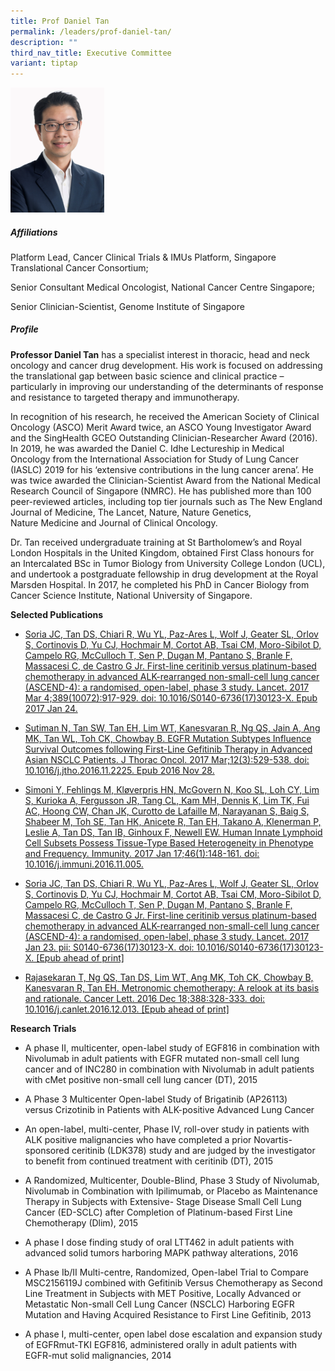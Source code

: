 ```yaml
---
title: Prof Daniel Tan
permalink: /leaders/prof-daniel-tan/
description: ""
third_nav_title: Executive Committee
variant: tiptap
---
```

<div class="isomer-image-wrapper">
<img style="width:150px" height="auto" width="100%" src="/images/Leaders/daniel-tan-shao-weng.png">
</div>
<h5>Affiliations</h5>
<p>Platform Lead, Cancer Clinical Trials &amp; IMUs Platform, Singapore Translational
Cancer Consortium;&nbsp;</p>
<p>Senior Consultant Medical Oncologist, National Cancer Centre Singapore;&nbsp;</p>
<p>Senior Clinician-Scientist, Genome Institute of Singapore&nbsp;</p>
<h5>Profile &nbsp;</h5>
<p><strong>Professor Daniel Tan</strong> has a specialist interest in thoracic,
head and neck oncology and cancer drug development. His work is focused
on addressing the translational gap between basic science and clinical
practice – particularly in improving our understanding of the determinants
of response and resistance to targeted therapy and immunotherapy.&nbsp;</p>
<p>In recognition of his research, he received the American Society of Clinical
Oncology (ASCO) Merit Award twice, an ASCO Young Investigator Award and
the&nbsp;SingHealth&nbsp;GCEO Outstanding Clinician-Researcher Award (2016).
In 2019, he was awarded the Daniel C.&nbsp;Idhe&nbsp;Lectureship in Medical
Oncology from the International Association for Study of Lung Cancer (IASLC)
2019 for his ‘extensive contributions in the lung cancer arena’. He was
twice awarded the Clinician-Scientist Award from the National Medical Research
Council of Singapore (NMRC). He has published more than 100 peer-reviewed
articles, including top tier journals such as The New England Journal of
Medicine, The Lancet, Nature, Nature Genetics, Nature&nbsp;Medicine&nbsp;and
Journal of Clinical Oncology.&nbsp;</p>
<p>Dr.&nbsp;Tan received undergraduate training at St Bartholomew’s and Royal
London Hospitals in the United Kingdom, obtained First Class honours for
an Intercalated BSc in&nbsp;Tumor&nbsp;Biology from University College
London (UCL), and undertook a postgraduate fellowship in drug development
at the Royal Marsden Hospital. In 2017, he completed his PhD in Cancer
Biology from Cancer Science Institute, National University of Singapore.&nbsp;</p>
<p><strong>Selected Publications</strong>&nbsp;</p>
<ul data-tight="true" class="tight">
<li>
<p><a href="https://www.thelancet.com/journals/lancet/article/PIIS0140-6736(17)30123-X/fulltext" rel="noopener noreferrer nofollow" target="_blank">Soria JC,&nbsp;Tan DS, Chiari R, Wu YL, Paz-Ares L, Wolf J, Geater SL, Orlov S, Cortinovis D, Yu CJ, Hochmair M, Cortot AB, Tsai CM, Moro-Sibilot D, Campelo RG, McCulloch T, Sen P, Dugan M, Pantano S, Branle F, Massacesi C, de Castro G Jr. First-line ceritinib versus platinum-based chemotherapy in advanced ALK-rearranged non-small-cell lung cancer (ASCEND-4): a randomised, open-label, phase 3 study. Lancet. 2017 Mar 4;389(10072):917-929. doi: 10.1016/S0140-6736(17)30123-X. Epub 2017 Jan 24.</a>&nbsp;&nbsp;</p>
</li>
<li>
<p><a href="https://pubmed.ncbi.nlm.nih.gov/27908825/" rel="noopener noreferrer nofollow" target="_blank">Sutiman N,&nbsp;Tan SW, Tan EH, Lim WT, Kanesvaran R, Ng QS, Jain A, Ang MK, Tan WL, Toh CK, Chowbay B. EGFR Mutation Subtypes Influence Survival Outcomes following First-Line Gefitinib Therapy in Advanced Asian NSCLC Patients. J Thorac Oncol. 2017 Mar;12(3):529-538. doi: 10.1016/j.jtho.2016.11.2225. Epub 2016 Nov 28.</a>&nbsp;&nbsp;</p>
</li>
<li>
<p><a href="https://pubmed.ncbi.nlm.nih.gov/27986455/" rel="noopener noreferrer nofollow" target="_blank">Simoni Y, Fehlings M, Kløverpris HN, McGovern N, Koo SL, Loh CY, Lim S, Kurioka A, Fergusson JR, Tang CL, Kam MH, Dennis K, Lim TK, Fui AC, Hoong CW, Chan JK, Curotto de Lafaille M, Narayanan S, Baig S, Shabeer M, Toh SE, Tan HK, Anicete R, Tan EH, Takano A, Klenerman P, Leslie A,&nbsp;Tan DS, Tan IB, Ginhoux F, Newell EW. Human Innate Lymphoid Cell Subsets Possess Tissue-Type Based Heterogeneity in Phenotype and Frequency. Immunity. 2017 Jan 17;46(1):148-161. doi: 10.1016/j.immuni.2016.11.005.</a>&nbsp;&nbsp;</p>
</li>
<li>
<p><a href="https://www.thelancet.com/journals/lancet/article/PIIS0140-6736(17)30123-X/fulltext" rel="noopener noreferrer nofollow" target="_blank">Soria JC,&nbsp;Tan DS, Chiari R, Wu YL, Paz-Ares L, Wolf J, Geater SL, Orlov S, Cortinovis D, Yu CJ, Hochmair M, Cortot AB, Tsai CM, Moro-Sibilot D, Campelo RG, McCulloch T, Sen P, Dugan M, Pantano S, Branle F, Massacesi C, de Castro G Jr. First-line ceritinib versus platinum-based chemotherapy in advanced ALK-rearranged non-small-cell lung cancer (ASCEND-4): a randomised, open-label, phase 3 study. Lancet. 2017 Jan 23. pii: S0140-6736(17)30123-X. doi: 10.1016/S0140-6736(17)30123-X. [Epub ahead of print]</a>&nbsp;&nbsp;</p>
</li>
<li>
<p><a href="https://pubmed.ncbi.nlm.nih.gov/28003122/" rel="noopener noreferrer nofollow" target="_blank">Rajasekaran T, Ng QS,&nbsp;Tan DS, Lim WT, Ang MK, Toh CK, Chowbay B, Kanesvaran R, Tan EH. Metronomic chemotherapy: A relook at its basis and rationale. Cancer Lett. 2016 Dec 18;388:328-333. doi: 10.1016/j.canlet.2016.12.013. [Epub ahead of print]</a>&nbsp;</p>
</li>
</ul>
<p><strong>Research Trials</strong>&nbsp;</p>
<ul data-tight="true" class="tight">
<li>
<p>A phase II,&nbsp;multicenter, open-label study of EGF816 in combination
with Nivolumab in adult patients with EGFR mutated non-small cell lung
cancer and of INC280 in combination with Nivolumab in adult patients with&nbsp;cMet&nbsp;positive
non-small cell lung cancer (DT), 2015&nbsp;&nbsp;</p>
</li>
<li>
<p>A Phase 3&nbsp;Multicenter&nbsp;Open-label Study of&nbsp;Brigatinib&nbsp;(AP26113)
versus&nbsp;Crizotinib&nbsp;in Patients with ALK-positive Advanced Lung
Cancer&nbsp;&nbsp;</p>
</li>
<li>
<p>An open-label, multi-center, Phase IV, roll-over study in patients with
ALK positive malignancies who have completed a prior Novartis-sponsored&nbsp;ceritinib&nbsp;(LDK378)
study and are judged by the investigator to&nbsp;benefit&nbsp;from continued
treatment with&nbsp;ceritinib&nbsp;(DT), 2015&nbsp;&nbsp;</p>
</li>
<li>
<p>A Randomized,&nbsp;Multicenter, Double-Blind, Phase 3 Study of Nivolumab,
Nivolumab in Combination with Ipilimumab, or Placebo as Maintenance Therapy
in Subjects with Extensive- Stage Disease Small Cell Lung Cancer (ED-SCLC)
after Completion of Platinum-based First Line Chemotherapy (Dlim), 2015&nbsp;&nbsp;</p>
</li>
<li>
<p>A phase I dose finding study of oral LTT462 in adult patients with advanced
solid&nbsp;tumors&nbsp;harboring&nbsp;MAPK pathway alterations, 2016&nbsp;&nbsp;</p>
</li>
<li>
<p>A Phase&nbsp;Ib/II Multi-centre, Randomized, Open-label Trial to Compare
MSC2156119J combined with Gefitinib Versus Chemotherapy as Second Line
Treatment in Subjects with MET Positive, Locally Advanced or Metastatic
Non-small Cell Lung Cancer (NSCLC)&nbsp;Harboring&nbsp;EGFR Mutation and
Having Acquired Resistance to First Line Gefitinib, 2013&nbsp;&nbsp;</p>
</li>
<li>
<p>A phase I, multi-center, open label dose escalation and expansion study
of&nbsp;EGFRmut-TKI EGF816, administered orally in adult patients with
EGFR-mut solid malignancies, 2014&nbsp;&nbsp;</p>
</li>
</ul>
<p></p>